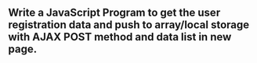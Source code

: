 ## Write a JavaScript Program to get the user registration data and push to array/local storage with AJAX POST method and data list in new page.
